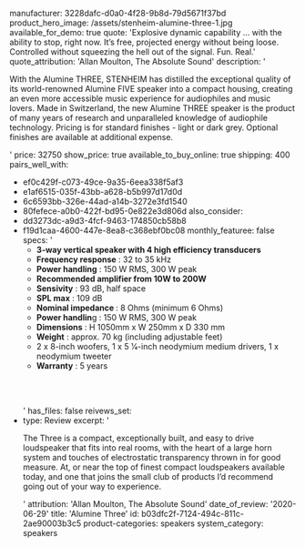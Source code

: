manufacturer: 3228dafc-d0a0-4f28-9b8d-79d5671f37bd
product_hero_image: /assets/stenheim-alumine-three-1.jpg
available_for_demo: true
quote: 'Explosive dynamic capability ... with the ability to stop, right now. It’s free, projected energy without being loose. Controlled without squeezing the hell out of the signal. Fun. Real.'
quote_attribution: 'Allan Moulton, The Absolute Sound'
description: '<p>With the Alumine THREE, STENHEIM has distilled the exceptional quality of its world-renowned Alumine FIVE speaker into a compact housing, creating an even more accessible music experience for audiophiles and music lovers. Made in Switzerland, the new Alumine THREE speaker is the product of many years of research and unparalleled knowledge of audiophile technology. Pricing is for standard finishes - light or dark grey. Optional finishes are available at additional expense.&nbsp;</p>'
price: 32750
show_price: true
available_to_buy_online: true
shipping: 400
pairs_well_with:
  - ef0c429f-c073-49ce-9a35-6eea338f5af3
  - e1af6515-035f-43bb-a628-b5b997d17d0d
  - 6c6593bb-326e-44ad-a14b-3272e3fd1540
  - 80fefece-a0b0-422f-bd95-0e822e3d806d
also_consider:
  - dd3273dc-a9d3-4fcf-9463-174850cb58b8
  - f19d1caa-4600-447e-8ea8-c368ebf0bc08
monthly_featuree: false
specs: '<ul><li><strong>3-way vertical speaker with 4 high efficiency transducers</strong></li><li><strong>Frequency response</strong> : 32 to 35 kHz</li><li><strong>Power handling</strong> : 150 W RMS, 300 W peak</li><li><strong>Recommended amplifier from 10W to 200W</strong></li><li><strong>Sensivity</strong> : 93 dB, half space</li><li><strong>SPL max</strong> : 109 dB</li><li><strong>Nominal impedance </strong>: 8 Ohms (minimum 6 Ohms)</li><li><strong>Power handlin</strong>g : 150 W RMS, 300 W peak</li><li><strong>Dimensions</strong> : H 1050mm x W 250mm x D 330 mm</li></ul><ul><li><strong>Weight</strong> : approx. 70 kg (including adjustable feet)</li><li>2 x 8-inch woofers, 1 x 5 1⁄4-inch neodymium medium drivers, 1 x neodymium tweeter</li><li><strong>Warranty</strong> : 5 years</li></ul><p><br><br></p>'
has_files: false
reivews_set:
  -
    type: Review
    excerpt: '<p>The Three is a compact, exceptionally built, and easy to drive loudspeaker that fits into real rooms, with the heart of a large horn system and touches of electrostatic transparency thrown in for good measure. At, or near the top of finest compact loudspeakers available today, and one that joins the small club of products I’d recommend going out of your way to experience.</p>'
    attribution: 'Allan Moulton, The Absolute Sound'
    date_of_review: '2020-06-29'
title: 'Alumine Three'
id: b03dfc2f-7124-494c-811c-2ae90003b3c5
product-categories: speakers
system_category: speakers
